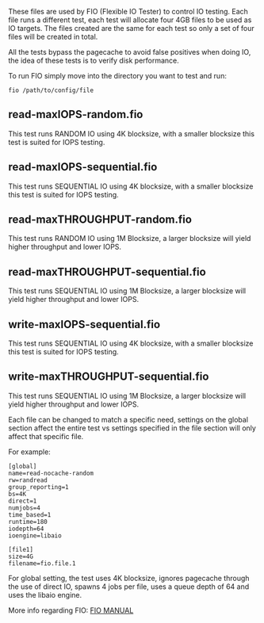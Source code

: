 These files are used by FIO (Flexible IO Tester) to control IO testing. Each file runs a different test, each test will allocate four 4GB files to be used as IO targets. The files created are the same for each test so only a set of four files will be created in total.

All the tests bypass the pagecache to avoid false positives when doing IO, the idea of these tests is to verify disk performance.

To run FIO simply move into the directory you want to test and run:

`fio /path/to/config/file`


## read-maxIOPS-random.fio 
This test runs RANDOM IO using 4K blocksize, with a smaller blocksize this test is suited for IOPS testing.
## read-maxIOPS-sequential.fio 	
This test runs SEQUENTIAL IO using 4K blocksize, with a smaller blocksize this test is suited for IOPS testing.
## read-maxTHROUGHPUT-random.fio 	
This test runs RANDOM IO using 1M Blocksize, a larger blocksize will yield higher throughput and lower IOPS.
## read-maxTHROUGHPUT-sequential.fio 	
This test runs SEQUENTIAL IO using 1M Blocksize, a larger blocksize will yield higher throughput and lower IOPS.
## write-maxIOPS-sequential.fio 	
This test runs SEQUENTIAL IO using 4K blocksize, with a smaller blocksize this test is suited for IOPS testing.
## write-maxTHROUGHPUT-sequential.fio 	
This test runs SEQUENTIAL IO using 1M Blocksize, a larger blocksize will yield higher throughput and lower IOPS.

Each file can be changed to match a specific need, settings on the global section affect the entire test vs settings specified in the file section will only affect that specific file.

For example:
```
[global]
name=read-nocache-random
rw=randread
group_reporting=1
bs=4K
direct=1
numjobs=4
time_based=1
runtime=180
iodepth=64
ioengine=libaio

[file1]
size=4G
filename=fio.file.1
```
For global setting, the test uses 4K blocksize, ignores pagecache through the use of direct IO, spawns 4 jobs per file, uses a queue depth of 64 and uses the libaio engine. 

More info regarding FIO:
[FIO MANUAL](https://media.readthedocs.org/pdf/fio/latest/fio.pdf)

